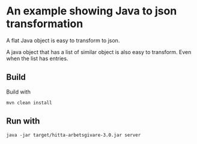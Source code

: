 # An example showing Java to json transformation

A flat Java object is easy to transform to json.

A java object that has a list of similar object is also easy to transform. Even when the list has entries.

## Build

Build with 

```
mvn clean install
```

## Run with

```
java -jar target/hitta-arbetsgivare-3.0.jar server
```